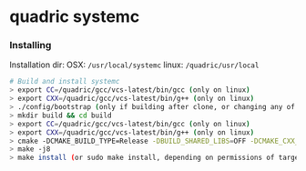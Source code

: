 # quadric systemc

### Installing
Installation dir:
OSX: `/usr/local/systemc`
linux: `/quadric/usr/local`

```bash
# Build and install systemc
> export CC=/quadric/gcc/vcs-latest/bin/gcc (only on linux)
> export CXX=/quadric/gcc/vcs-latest/bin/g++ (only on linux)
> ./config/bootstrap (only if building after clone, or changing any of the config files)
> mkdir build && cd build
> export CC=/quadric/gcc/vcs-latest/bin/gcc (only on linux)
> export CXX=/quadric/gcc/vcs-latest/bin/g++ (only on linux)
> cmake -DCMAKE_BUILD_TYPE=Release -DBUILD_SHARED_LIBS=OFF -DCMAKE_CXX_STANDARD=11 -DCMAKE_INSTALL_PREFIX=<installation dir> ..
> make -j8
> make install (or sudo make install, depending on permissions of target location)
```

